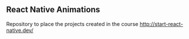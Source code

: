 ## React Native Animations

Repository to place the projects created in the course http://start-react-native.dev/
